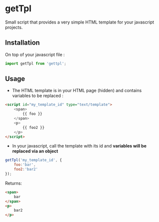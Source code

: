 # getTpl

Small script that provides a very simple HTML template for your javascript projects.

## Installation
On top of your javascript file :
```javascript
import getTpl from 'gettpl';
```

## Usage 
* The HTML template is in your HTML page (hidden) and contains variables to be replaced :
```html
<script id="my_template_id" type="text/template">
    <span>
        {{ foo }}
    </span>
    <p>
        {{ foo2 }}
    </p>
</script>
```

* In your javascript, call the template with its id and **variables will be replaced via an object**
```javascript
getTpl('my_template_id', { 
    foo:'bar', 
    foo2:'bar2' 
}); 
```

Returns: 
```html
<span>
    bar
</span>
<p>
    bar2
</p>
```


